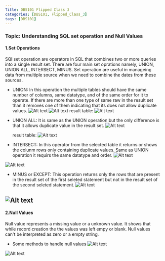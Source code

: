 ```yaml
---
Title: DBS101 Flipped Class 3
categories: [DBS101, Flipped_Class_3]
tags: [DBS101]
---
```


### Topic: Understanding SQL set operation and Null Values

#### 1.Set Operations
SQl set operation are operators in SQL that combines two or more queries into a single result set. There are four main set oprations namely, UNION, UNION ALL, INTERSECT, MINUS. Set operation are useful in manageing data from multiple source when we need to combine the dates from these sources.

- UNION: In this operation the multiple tables should have the same number of columns, same datatype, and of the same order for it to operate. If there are more than one type of same raw in the result set than it removes one of them indicating that its does not allow duplicate values.
    ![Alt text](./Screenshot%202024-03-21%20at%2011.00.04 PM.png)
     ![Alt text](./Screenshot%202024-03-21%20at%2010.45.35 PM.png)
    result table:
![Alt text](../assets/lib/image1.png)


- UNION ALL: It is same as the UNION operation but the only difference is that it allows duplicate value in the result set.
![Alt text](../assets/lib/he.png)

    result table:
![Alt text](../assets/lib/image3.png)


- INTERSECT: In this operator from the selected table it returns or shows the colunm rows only containing duplicate values. Same as UNION operation it requirs the same datatype and order.
![Alt text](../assets/lib/image4.png)

![Alt text](../assets/lib/image5.png)

- MINUS or EXCEPT: This operation returns only the rows that are present in the result set of the first seleted statement but not in the result set of the second seleted statement.
![Alt text](../assets/lib/image6.png)

![Alt text](../assets/lib/image7.png)
---
#### 2.Null Values

Null value represents a missing value or a unknown value. It shows that while record creation the the values was left empy or blank. Null values can't be interpreted as zero or a empty string.

 - Some methods to handle null values
![Alt text](../assets/lib/image8.png)

![Alt text](../assets/lib/image9.png)